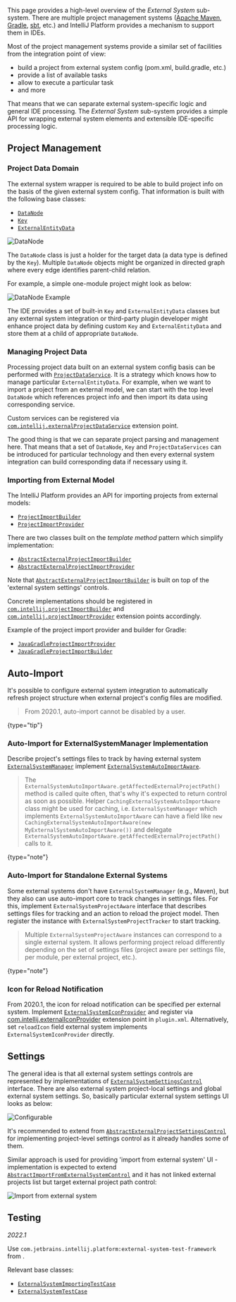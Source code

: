 [//]: # (title: External System Integration)

<!-- Copyright 2000-2022 JetBrains s.r.o. and other contributors. Use of this source code is governed by the Apache 2.0 license that can be found in the LICENSE file. -->

This page provides a high-level overview of the *External System* sub-system.
There are multiple project management systems ([Apache Maven](https://maven.apache.org/), [Gradle](https://www.gradle.org/), [sbt](https://www.scala-sbt.org/), etc.) and IntelliJ Platform provides a mechanism to support them in IDEs.

Most of the project management systems provide a similar set of facilities from the integration point of view:
* build a project from external system config (<path>pom.xml</path>, <path>build.gradle</path>, etc.)
* provide a list of available tasks
* allow to execute a particular task
* and more

That means that we can separate external system-specific logic and general IDE processing.
The *External System* sub-system provides a simple API for wrapping external system elements and extensible IDE-specific processing logic.

## Project Management

### Project Data Domain

The external system wrapper is required to be able to build project info on the basis of the given external system config.
That information is built with the following base classes:
* [`DataNode`](upsource:///platform/external-system-api/src/com/intellij/openapi/externalSystem/model/DataNode.java)
* [`Key`](upsource:///platform/external-system-api/src/com/intellij/openapi/externalSystem/model/Key.java)
* [`ExternalEntityData`](upsource:///platform/external-system-api/src/com/intellij/openapi/externalSystem/model/project/ExternalEntityData.java)

![DataNode](data-node.png)

The `DataNode` class is just a holder for the target data (a data type is defined by the `Key`).
Multiple `DataNode` objects might be organized in directed graph where every edge identifies parent-child relation.

For example, a simple one-module project might look as below:

![DataNode Example](data-node-example.png)

The IDE provides a set of built-in `Key` and `ExternalEntityData` classes but any external system integration or third-party plugin developer might enhance project data by defining custom `Key` and `ExternalEntityData` and store them at a child of appropriate `DataNode`.

### Managing Project Data

Processing project data built on an external system config basis can be performed with [`ProjectDataService`](upsource:///platform/external-system-api/src/com/intellij/openapi/externalSystem/service/project/manage/ProjectDataService.java).
It is a strategy which knows how to manage particular `ExternalEntityData`.
For example, when we want to import a project from an external model, we can start with the top level `DataNode` which references project info and then import its data using corresponding service.

Custom services can be registered via [`com.intellij.externalProjectDataService`](https://jb.gg/ipe?extensions=com.intellij.externalProjectDataService) extension point.

The good thing is that we can separate project parsing and management here.
That means that a set of `DataNode`, `Key` and `ProjectDataServices` can be introduced for particular technology and then every external system integration can build corresponding data if necessary using it.

### Importing from External Model

The IntelliJ Platform provides an API for importing projects from external models:
* [`ProjectImportBuilder`](upsource:///java/idea-ui/src/com/intellij/projectImport/ProjectImportBuilder.java)
* [`ProjectImportProvider`](upsource:///java/idea-ui/src/com/intellij/projectImport/ProjectImportProvider.java)

There are two classes built on the *template method* pattern which simplify implementation:
* [`AbstractExternalProjectImportBuilder`](upsource:///java/idea-ui/src/com/intellij/openapi/externalSystem/service/project/wizard/AbstractExternalProjectImportBuilder.java)
* [`AbstractExternalProjectImportProvider`](upsource:///java/idea-ui/src/com/intellij/openapi/externalSystem/service/project/wizard/AbstractExternalProjectImportProvider.java)

Note that [`AbstractExternalProjectImportBuilder`](upsource:///java/idea-ui/src/com/intellij/openapi/externalSystem/service/project/wizard/AbstractExternalProjectImportBuilder.java) is built on top of the 'external system settings' controls.

Concrete implementations should be registered in [`com.intellij.projectImportBuilder`](https://jb.gg/ipe?extensions=com.intellij.projectImportBuilder) and [`com.intellij.projectImportProvider`](https://jb.gg/ipe?extensions=com.intellij.projectImportProvider) extension points accordingly.

Example of the project import provider and builder for Gradle:

* [`JavaGradleProjectImportProvider`](upsource:///plugins/gradle/java/src/service/project/wizard/JavaGradleProjectImportProvider.kt)
* [`JavaGradleProjectImportBuilder`](upsource:///plugins/gradle/java/src/service/project/wizard/JavaGradleProjectImportBuilder.kt)

## Auto-Import

It's possible to configure external system integration to automatically refresh project structure when external project's config files are modified.

> From 2020.1, auto-import cannot be disabled by a user.
>
{type="tip"}

### Auto-Import for ExternalSystemManager Implementation

Describe project's settings files to track by having external system [`ExternalSystemManager`](upsource:///platform/external-system-api/src/com/intellij/openapi/externalSystem/ExternalSystemManager.java) implement [`ExternalSystemAutoImportAware`](upsource:///platform/external-system-api/src/com/intellij/openapi/externalSystem/ExternalSystemAutoImportAware.java).

> The `ExternalSystemAutoImportAware.getAffectedExternalProjectPath()` method is called quite often, that's why it's expected to return control as soon as possible.
> Helper `CachingExternalSystemAutoImportAware` class might be used for caching, i.e. `ExternalSystemManager` which implements `ExternalSystemAutoImportAware` can have a field like `new CachingExternalSystemAutoImportAware(new MyExternalSystemAutoImportAware())` and delegate `ExternalSystemAutoImportAware.getAffectedExternalProjectPath()` calls to it.
>
{type="note"}

### Auto-Import for Standalone External Systems

Some external systems don't have `ExternalSystemManager` (e.g., Maven), but they also can use auto-import core to track changes in settings files.
For this, implement `ExternalSystemProjectAware` interface that describes settings files for tracking and an action to reload the project model.
Then register the instance with `ExternalSystemProjectTracker` to start tracking.

> Multiple `ExternalSystemProjectAware` instances can correspond to a single external system.
> It allows performing project reload differently depending on the set of settings files (project aware per settings file, per module, per external project, etc.).
>
{type="note"}

### Icon for Reload Notification

From 2020.1, the icon for reload notification can be specified per external system.
Implement [`ExternalSystemIconProvider`](upsource:///platform/external-system-api/src/com/intellij/openapi/externalSystem/ui/ExternalSystemIconProvider.kt) and register via [com.intellij.externalIconProvider](https://jb.gg/ipe?extensions=com.intellij.externalIconProvider) extension point in `plugin.xml`.
Alternatively, set `reloadIcon` field external system implements `ExternalSystemIconProvider` directly.

## Settings

The general idea is that all external system settings controls are represented by implementations of [`ExternalSystemSettingsControl`](upsource:///platform/external-system-impl/src/com/intellij/openapi/externalSystem/util/ExternalSystemSettingsControl.java) interface.
There are also external system project-local settings and global external system settings.
So, basically particular external system settings UI looks as below:

![Configurable](configurable.png)

It's recommended to extend from [`AbstractExternalProjectSettingsControl`](upsource:///platform/external-system-impl/src/com/intellij/openapi/externalSystem/service/settings/AbstractExternalProjectSettingsControl.java) for implementing project-level settings control as it already handles some of them.

Similar approach is used for providing 'import from external system' UI - implementation is expected to extend [`AbstractImportFromExternalSystemControl`](upsource:///java/idea-ui/src/com/intellij/openapi/externalSystem/service/settings/AbstractImportFromExternalSystemControl.java) and it has not linked external projects list but target external project path control:

![Import from external system](import.png)

## Testing

_2022.1_

Use `com.jetbrains.intellij.platform:external-system-test-framework` from [](intellij_artifacts.md).

Relevant base classes:

- [`ExternalSystemImportingTestCase`](upsource:///platform/external-system-impl/testSrc/com/intellij/openapi/externalSystem/test/ExternalSystemImportingTestCase.java)
- [`ExternalSystemTestCase`](upsource:///platform/external-system-impl/testSrc/com/intellij/openapi/externalSystem/test/ExternalSystemTestCase.java)
